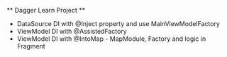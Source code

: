 ** Dagger Learn Project **

* DataSource DI with @Inject property and use MainViewModelFactory
* ViewModel DI with @AssistedFactory
* ViewModel DI with @IntoMap - MapModule, Factory and logic in Fragment